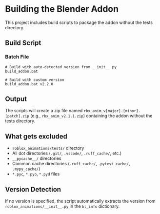 # Building the Blender Addon

This project includes build scripts to package the addon without the tests directory.

## Build Script

### Batch File
```batch
# Build with auto-detected version from __init__.py
build_addon.bat

# Build with custom version
build_addon.bat v2.2.0
```

## Output

The scripts will create a zip file named `rbx_anim_v[major].[minor].[patch].zip` (e.g., `rbx_anim_v2.1.1.zip`) containing the addon without the tests directory.

## What gets excluded

- `roblox_animations/tests/` directory
- All dot directories (`.git/`, `.vscode/`, `.ruff_cache/`, etc.)
- `__pycache__/` directories
- Common cache directories (`.ruff_cache/`, `.pytest_cache/`, `.mypy_cache/`)
- `*.pyc`, `*.pyo`, `*.pyd` files

## Version Detection

If no version is specified, the script automatically extracts the version from `roblox_animations/__init__.py` in the `bl_info` dictionary.
